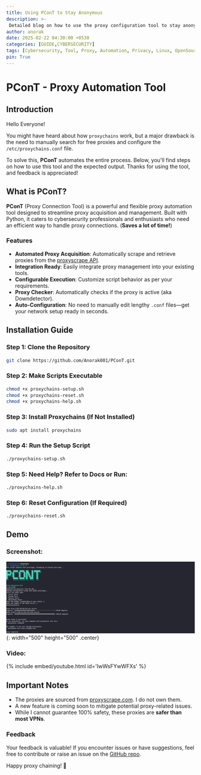 ```yaml
---
title: Using PConT to Stay Anonymous
description: >-
 Detailed blog on how to use the proxy configuration tool to stay anonymous 
author: anorak
date: 2025-02-22 04:30:00 +0530
categories: [GUIDE,CYBERSECURITY]
tags: [Cybersecurity, Tool, Proxy, Automation, Privacy, Linux, OpenSource]
pin: True
---
```


# PConT - Proxy Automation Tool

## Introduction

Hello Everyone!

You might have heard about how `proxychains` work, but a major drawback is the need to manually search for free proxies and configure the `/etc/proxychains.conf` file.

To solve this, **PConT** automates the entire process. Below, you'll find steps on how to use this tool and the expected output. Thanks for using the tool, and feedback is appreciated!


## What is PConT?

**PConT** (Proxy Connection Tool) is a powerful and flexible proxy automation tool designed to streamline proxy acquisition and management. Built with Python, it caters to cybersecurity professionals and enthusiasts who need an efficient way to handle proxy connections. (**Saves a lot of time!**)

### Features

- **Automated Proxy Acquisition**: Automatically scrape and retrieve proxies from the [proxyscrape API](https://www.proxyscrape.com/).
- **Integration Ready**: Easily integrate proxy management into your existing tools.
- **Configurable Execution**: Customize script behavior as per your requirements.
- **Proxy Checker**: Automatically checks if the proxy is active (aka Downdetector).
- **Auto-Configuration**: No need to manually edit lengthy `.conf` files—get your network setup ready in seconds.


## Installation Guide

### Step 1: Clone the Repository
```bash
git clone https://github.com/Anorak001/PConT.git
```

### Step 2: Make Scripts Executable
```bash
chmod +x proxychains-setup.sh
chmod +x proxychains-reset.sh
chmod +x proxychains-help.sh
```

### Step 3: Install Proxychains (If Not Installed)
```bash
sudo apt install proxychains
```

### Step 4: Run the Setup Script
```bash
./proxychains-setup.sh
```

### Step 5: Need Help? Refer to Docs or Run:
```bash
./proxychains-help.sh
```

### Step 6: Reset Configuration (If Required)
```bash
./proxychains-reset.sh
```

## Demo

### Screenshot:
![img](/assets/img/202502/Screenshot.png){: width="500" height="500"  .center}

### Video:
{% include embed/youtube.html id='IwWsFYwWFXs' %}



## Important Notes

- The proxies are sourced from [proxyscrape.com](https://www.proxyscrape.com/). I do not own them.
- A new feature is coming soon to mitigate potential proxy-related issues.
- While I cannot guarantee 100% safety, these proxies are **safer than most VPNs**.


### Feedback

Your feedback is valuable! If you encounter issues or have suggestions, feel free to contribute or raise an issue on the [GitHub repo](https://github.com/Anorak001/PConT).

Happy proxy chaining! 🚀
